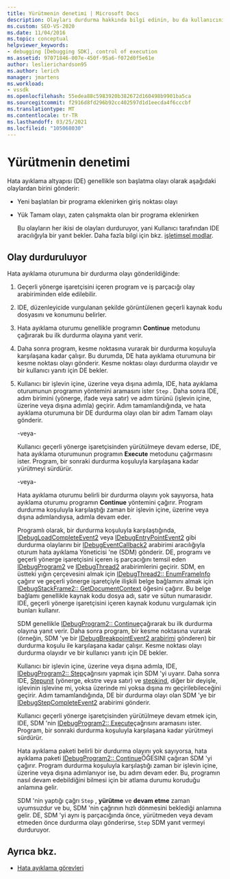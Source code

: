 ```yaml
---
title: Yürütmenin denetimi | Microsoft Docs
description: Olayları durdurma hakkında bilgi edinin, bu da kullanıcının IDE aracılığıyla kullanıcıdan bir yanıt beklediği anlamına gelir.
ms.custom: SEO-VS-2020
ms.date: 11/04/2016
ms.topic: conceptual
helpviewer_keywords:
- debugging [Debugging SDK], control of execution
ms.assetid: 97071846-007e-450f-95a6-f072d0f5e61e
author: leslierichardson95
ms.author: lerich
manager: jmartens
ms.workload:
- vssdk
ms.openlocfilehash: 55edea88c5983920b382672d160498b9901ba5ca
ms.sourcegitcommit: f2916d8fd296b92cc402597d1d1eecda4f6cccbf
ms.translationtype: MT
ms.contentlocale: tr-TR
ms.lasthandoff: 03/25/2021
ms.locfileid: "105068030"
---
```

# <a name="control-of-execution"></a>Yürütmenin denetimi
Hata ayıklama altyapısı (DE) genellikle son başlatma olayı olarak aşağıdaki olaylardan birini gönderir:

- Yeni başlatılan bir programa eklenirken giriş noktası olayı

- Yük Tamam olayı, zaten çalışmakta olan bir programa eklenirken

  Bu olayların her ikisi de olayları durduruyor, yani Kullanıcı tarafından IDE aracılığıyla bir yanıt bekler. Daha fazla bilgi için bkz. [işletimsel modlar](../../extensibility/debugger/operational-modes.md).

## <a name="stopping-event"></a>Olay durduruluyor
 Hata ayıklama oturumuna bir durdurma olayı gönderildiğinde:

1. Geçerli yönerge işaretçisini içeren program ve iş parçacığı olay arabiriminden elde edilebilir.

2. IDE, düzenleyicide vurgulanan şekilde görüntülenen geçerli kaynak kodu dosyasını ve konumunu belirler.

3. Hata ayıklama oturumu genellikle programın **Continue** metodunu çağırarak bu ilk durdurma olayına yanıt verir.

4. Daha sonra program, kesme noktasına vurarak bir durdurma koşuluyla karşılaşana kadar çalışır. Bu durumda, DE hata ayıklama oturumuna bir kesme noktası olayı gönderir. Kesme noktası olayı durdurma olayıdır ve bir kullanıcı yanıtı için DE bekler.

5. Kullanıcı bir işlevin içine, üzerine veya dışına adımla, IDE, hata ayıklama oturumunun programın yöntemini aramasını ister `Step` . Daha sonra IDE, adım birimini (yönerge, ifade veya satır) ve adım türünü (işlevin içine, üzerine veya dışına adımla) geçirir. Adım tamamlandığında, ve hata ayıklama oturumuna bir DE durdurma olayı olan bir adım Tamam olayı gönderir.

    -veya-

    Kullanıcı geçerli yönerge işaretçisinden yürütülmeye devam ederse, IDE, hata ayıklama oturumunun programın **Execute** metodunu çağırmasını ister. Program, bir sonraki durdurma koşuluyla karşılaşana kadar yürütmeyi sürdürür.

    -veya-

    Hata ayıklama oturumu belirli bir durdurma olayını yok sayıyorsa, hata ayıklama oturumu programın **Continue** yöntemini çağırır. Program durdurma koşuluyla karşılaştığı zaman bir işlevin içine, üzerine veya dışına adımlandıysa, adımla devam eder.

   Programlı olarak, bir durdurma koşuluyla karşılaştığında, [IDebugLoadCompleteEvent2](../../extensibility/debugger/reference/idebugloadcompleteevent2.md) veya [IDebugEntryPointEvent2](../../extensibility/debugger/reference/idebugentrypointevent2.md) gibi durdurma olaylarını bir [IDebugEventCallback2](../../extensibility/debugger/reference/idebugeventcallback2.md) arabirimi aracılığıyla oturum hata ayıklama Yöneticisi 'ne (SDM) gönderir. DE, programı ve geçerli yönerge işaretçisini içeren iş parçacığını temsil eden [IDebugProgram2](../../extensibility/debugger/reference/idebugprogram2.md) ve [IDebugThread2](../../extensibility/debugger/reference/idebugthread2.md) arabirimlerini geçirir. SDM, en üstteki yığın çerçevesini almak için [IDebugThread2:: EnumFrameInfo](../../extensibility/debugger/reference/idebugthread2-enumframeinfo.md) çağırır ve geçerli yönerge işaretçiyle ilişkili belge bağlamını almak için [IDebugStackFrame2:: GetDocumentContext](../../extensibility/debugger/reference/idebugstackframe2-getdocumentcontext.md) öğesini çağırır. Bu belge bağlamı genellikle kaynak kodu dosya adı, satır ve sütun numarasıdır. IDE, geçerli yönerge işaretçisini içeren kaynak kodunu vurgulamak için bunları kullanır.

   SDM genellikle [IDebugProgram2:: Continue](../../extensibility/debugger/reference/idebugprogram2-continue.md)çağırarak bu ilk durdurma olayına yanıt verir. Daha sonra program, bir kesme noktasına vurarak (örneğin, SDM 'ye bir [IDebugBreakpointEvent2 arabirimi](../../extensibility/debugger/reference/idebugbreakpointevent2.md) gönderen) bir durdurma koşulu ile karşılaşana kadar çalışır. Kesme noktası olayı durdurma olayıdır ve bir kullanıcı yanıtı için DE bekler.

   Kullanıcı bir işlevin içine, üzerine veya dışına adımla, IDE, [IDebugProgram2:: Step](../../extensibility/debugger/reference/idebugprogram2-step.md)çağrısını yapmak için SDM 'yi uyarır. Daha sonra IDE, [Stepunit](../../extensibility/debugger/reference/stepunit.md) (yönerge, ekstre veya satır) ve [stepkind](../../extensibility/debugger/reference/stepkind.md), diğer bir deyişle, işlevinin işlevine mi, yoksa üzerinde mi yoksa dışına mı geçirilebileceğini geçirir. Adım tamamlandığında, DE bir durdurma olayı olan SDM 'ye bir [IDebugStepCompleteEvent2](../../extensibility/debugger/reference/idebugstepcompleteevent2.md) arabirimi gönderir.

   Kullanıcı geçerli yönerge işaretçisinden yürütülmeye devam etmek için, IDE, SDM 'nin [IDebugProgram2:: Execute](../../extensibility/debugger/reference/idebugprogram2-execute.md)çağrısını aramasını ister. Program, bir sonraki durdurma koşuluyla karşılaşana kadar yürütmeyi sürdürür.

   Hata ayıklama paketi belirli bir durdurma olayını yok sayıyorsa, hata ayıklama paketi [IDebugProgram2:: Continue](../../extensibility/debugger/reference/idebugprogram2-continue.md)ÖĞESINI çağıran SDM 'yi çağırır. Program durdurma koşuluyla karşılaştığı zaman bir işlevin içine, üzerine veya dışına adımlanıyor ise, bu adım devam eder. Bu, programın nasıl devam edebildiğini bilmesi için bir atlama durumu koruduğu anlamına gelir.

   SDM 'nin yaptığı çağrı `Step` , **yürütme** ve **devam etme** zaman uyumsuzdur ve bu, SDM 'nin çağrının hızlı dönmesini beklediği anlamına gelir. DE, SDM 'yi aynı iş parçacığında önce, yürütmeden veya devam etmeden önce durdurma olayı gönderirse, `Step` SDM yanıt vermeyi durduruyor.  

## <a name="see-also"></a>Ayrıca bkz.
- [Hata ayıklama görevleri](../../extensibility/debugger/debugging-tasks.md)
